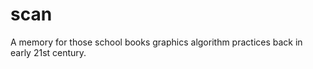 scan
====

A memory for those school books graphics algorithm practices back in early 21st century.
